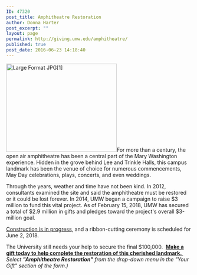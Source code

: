 ```yaml
---
ID: 47320
post_title: Amphitheatre Restoration
author: Donna Harter
post_excerpt: ""
layout: page
permalink: http://giving.umw.edu/amphitheatre/
published: true
post_date: 2016-06-23 14:18:40
---
```

<a href="https://giving.umw.edu/wp-content/uploads/2014/02/Large-Format-JPG1.jpg"><img class="alignleft wp-image-45981 size-medium" src="https://giving.umw.edu/wp-content/uploads/2014/02/Large-Format-JPG1-300x239.jpg" alt="Large Format JPG[1]" width="300" height="239" /></a>For more than a century, the open air amphitheatre has been a central part of the Mary Washington experience. Hidden in the grove behind Lee and Trinkle Halls, this campus landmark has been the venue of choice for numerous commencements, May Day celebrations, plays, concerts, and even weddings.

Through the years, weather and time have not been kind. In 2012, consultants examined the site and said the amphitheatre must be restored or it could be lost forever. In 2014, UMW began a campaign to raise $3 million to fund this vital project. As of February 15, 2018, UMW has secured a total of $2.9 million in gifts and pledges toward the project's overall $3-million goal.

<a href="http://giving.umw.edu/blog/2018/02/19/amphitheatre-construction-update/" target="_blank" rel="noopener">Construction is in progress</a>, and a ribbon-cutting ceremony is scheduled for June 2, 2018.

The University still needs your help to secure the final $100,000.  <a href="http://umw.edu/amphitheatre-gift" target="_blank" rel="noopener"><strong>Make a gift today to help complete the restoration of this cherished landmark.  </strong></a><em>Select <strong>"Amphitheatre Restoration"</strong> from the drop-down menu in the "Your Gift" section of the form.)
</em>

&nbsp;